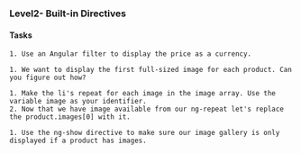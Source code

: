 ### Level2- Built-in Directives 


#### Tasks

```
1. Use an Angular filter to display the price as a currency.
```

```
1. We want to display the first full-sized image for each product. Can you figure out how?
```

```
1. Make the li's repeat for each image in the image array. Use the variable image as your identifier.
2. Now that we have image available from our ng-repeat let's replace the product.images[0] with it.
```

```
1. Use the ng-show directive to make sure our image gallery is only displayed if a product has images.
```